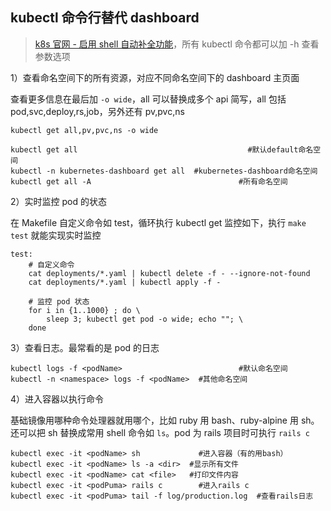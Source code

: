 ## kubectl 命令行替代 dashboard

> [k8s 官网 - 启用 shell 自动补全功能](https://kubernetes.io/zh/docs/tasks/tools/install-kubectl/#%e9%85%8d%e7%bd%ae-kubectl)，所有 kubectl 命令都可以加 -h 查看参数选项

1）查看命名空间下的所有资源，对应不同命名空间下的 dashboard 主页面

查看更多信息在最后加 `-o wide`，all 可以替换成多个 api 简写，all 包括 pod,svc,deploy,rs,job，另外还有 pv,pvc,ns

```
kubectl get all,pv,pvc,ns -o wide

kubectl get all                                      #默认default命名空间
kubectl -n kubernetes-dashboard get all  #kubernetes-dashboard命名空间
kubectl get all -A                                 #所有命名空间
```

2）实时监控 pod 的状态

在 Makefile 自定义命令如 test，循环执行 kubectl get 监控如下，执行 `make test` 就能实现实时监控

```
test:
	# 自定义命令
	cat deployments/*.yaml | kubectl delete -f - --ignore-not-found
	cat deployments/*.yaml | kubectl apply -f -
	
	# 监控 pod 状态
	for i in {1..1000} ; do \
		sleep 3; kubectl get pod -o wide; echo ""; \
	done
```

3）查看日志。最常看的是 pod 的日志

```
kubectl logs -f <podName>                          #默认命名空间
kubectl -n <namespace> logs -f <podName>  #其他命名空间
```

4）进入容器以执行命令

基础镜像用哪种命令处理器就用哪个，比如 ruby 用 bash、ruby-alpine 用 sh。还可以把 sh 替换成常用 shell 命令如 `ls`。pod 为 rails 项目时可执行 `rails c`

```
kubectl exec -it <podName> sh             #进入容器（有的用bash）
kubectl exec -it <podName> ls -a <dir>  #显示所有文件
kubectl exec -it <podName> cat <file>   #打印文件内容
kubectl exec -it <podPuma> rails c        #进入rails c
kubectl exec -it <podPuma> tail -f log/production.log  #查看rails日志
```
